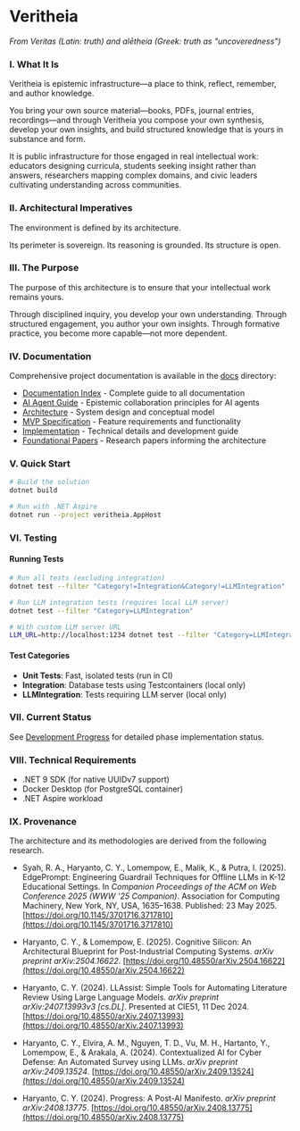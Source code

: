 # Veritheia

*From Veritas (Latin: truth) and alētheia (Greek: truth as "uncoveredness")*

### I. What It Is

Veritheia is epistemic infrastructure—a place to think, reflect, remember, and author knowledge.

You bring your own source material—books, PDFs, journal entries, recordings—and through Veritheia you compose your own synthesis, develop your own insights, and build structured knowledge that is yours in substance and form.

It is public infrastructure for those engaged in real intellectual work: educators designing curricula, students seeking insight rather than answers, researchers mapping complex domains, and civic leaders cultivating understanding across communities.

### II. Architectural Imperatives

The environment is defined by its architecture.

Its perimeter is sovereign. Its reasoning is grounded. Its structure is open.

### III. The Purpose

The purpose of this architecture is to ensure that your intellectual work remains yours.

Through disciplined inquiry, you develop your own understanding. Through structured engagement, you author your own insights. Through formative practice, you become more capable—not more dependent.

### IV. Documentation

Comprehensive project documentation is available in the [docs](docs/) directory:

- [Documentation Index](docs/README.md) - Complete guide to all documentation
- [AI Agent Guide](docs/AI-AGENT-GUIDE.md) - Epistemic collaboration principles for AI agents
- [Architecture](docs/ARCHITECTURE.md) - System design and conceptual model
- [MVP Specification](docs/MVP-SPECIFICATION.md) - Feature requirements and functionality
- [Implementation](docs/IMPLEMENTATION.md) - Technical details and development guide
- [Foundational Papers](papers/) - Research papers informing the architecture


### V. Quick Start

```bash
# Build the solution
dotnet build

# Run with .NET Aspire
dotnet run --project veritheia.AppHost
```

### VI. Testing

#### Running Tests

```bash
# Run all tests (excluding integration)
dotnet test --filter "Category!=Integration&Category!=LLMIntegration"

# Run LLM integration tests (requires local LLM server)
dotnet test --filter "Category=LLMIntegration"

# With custom LLM server URL
LLM_URL=http://localhost:1234 dotnet test --filter "Category=LLMIntegration"
```

#### Test Categories
- **Unit Tests**: Fast, isolated tests (run in CI)
- **Integration**: Database tests using Testcontainers (local only)
- **LLMIntegration**: Tests requiring LLM server (local only)

### VII. Current Status

See [Development Progress](development/PROGRESS.md) for detailed phase implementation status.

### VIII. Technical Requirements

- .NET 9 SDK (for native UUIDv7 support)
- Docker Desktop (for PostgreSQL container)
- .NET Aspire workload

### IX. Provenance

The architecture and its methodologies are derived from the following research.

- Syah, R. A., Haryanto, C. Y., Lomempow, E., Malik, K., & Putra, I. (2025). EdgePrompt: Engineering Guardrail Techniques for Offline LLMs in K-12 Educational Settings. In *Companion Proceedings of the ACM on Web Conference 2025 (WWW '25 Companion)*. Association for Computing Machinery, New York, NY, USA, 1635–1638. Published: 23 May 2025. [https://doi.org/10.1145/3701716.3717810](https://doi.org/10.1145/3701716.3717810)

- Haryanto, C. Y., & Lomempow, E. (2025). Cognitive Silicon: An Architectural Blueprint for Post-Industrial Computing Systems. *arXiv preprint arXiv:2504.16622*. [https://doi.org/10.48550/arXiv.2504.16622](https://doi.org/10.48550/arXiv.2504.16622)

- Haryanto, C. Y. (2024). LLAssist: Simple Tools for Automating Literature Review Using Large Language Models. *arXiv preprint arXiv:2407.13993v3 [cs.DL]*. Presented at CIE51, 11 Dec 2024. [https://doi.org/10.48550/arXiv.2407.13993](https://doi.org/10.48550/arXiv.2407.13993)

- Haryanto, C. Y., Elvira, A. M., Nguyen, T. D., Vu, M. H., Hartanto, Y., Lomempow, E., & Arakala, A. (2024). Contextualized AI for Cyber Defense: An Automated Survey using LLMs. *arXiv preprint arXiv:2409.13524*. [https://doi.org/10.48550/arXiv.2409.13524](https://doi.org/10.48550/arXiv.2409.13524)

- Haryanto, C. Y. (2024). Progress: A Post-AI Manifesto. *arXiv preprint arXiv:2408.13775*. [https://doi.org/10.48550/arXiv.2408.13775](https://doi.org/10.48550/arXiv.2408.13775)

